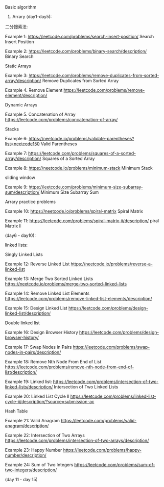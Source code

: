 Basic algorithm 

1. Arrary (day1-day5):

二分搜索法:

Example 1: https://leetcode.com/problems/search-insert-position/  Search Insert Position

Example 2: https://leetcode.com/problems/binary-search/description/ Binary Search

Static Arrays

Example 3: https://leetcode.com/problems/remove-duplicates-from-sorted-array/description/ Remove Duplicates from Sorted Array

Example 4. Remove Element https://leetcode.com/problems/remove-element/description/

Dynamic Arrays

Example 5. Concatenation of Array  https://leetcode.com/problems/concatenation-of-array/


Stacks

Example 6: https://neetcode.io/problems/validate-parentheses?list=neetcode150 Valid Parentheses

Example 7: https://leetcode.com/problems/squares-of-a-sorted-array/description/ Squares of a Sorted Array

Example 8: https://neetcode.io/problems/minimum-stack    Minimum Stack


sliding window 

Example 9: https://leetcode.com/problems/minimum-size-subarray-sum/description/ Minimum Size Subarray Sum

Arrary practice problems

Example 10: https://neetcode.io/problems/spiral-matrix Spiral Matrix

Example 11: https://leetcode.com/problems/spiral-matrix-ii/description/ piral Matrix II

(day6 - day10):

linked lists:

Singly Linked Lists

Example 12: Reverse Linked List https://neetcode.io/problems/reverse-a-linked-list

Example 13: Merge Two Sorted Linked Lists https://neetcode.io/problems/merge-two-sorted-linked-lists

Example 14: Remove Linked List Elements https://leetcode.com/problems/remove-linked-list-elements/description/

Example 15: Design Linked List https://leetcode.com/problems/design-linked-list/description/

Double linked list

Example 16: Design Browser History https://leetcode.com/problems/design-browser-history/

Example 17: Swap Nodes in Pairs https://leetcode.com/problems/swap-nodes-in-pairs/description/

Example 18: Remove Nth Node From End of List https://leetcode.com/problems/remove-nth-node-from-end-of-list/description/

Example 19: Linked list: https://leetcode.com/problems/intersection-of-two-linked-lists/description/ Intersection of Two Linked Lists

Example 20: Linked List Cycle II https://leetcode.com/problems/linked-list-cycle-ii/description/?source=submission-ac

Hash Table 

Example 21: Valid Anagram https://leetcode.com/problems/valid-anagram/description/

Example 22: Intersection of Two Arrays https://leetcode.com/problems/intersection-of-two-arrays/description/

Example 23: Happy Number https://leetcode.com/problems/happy-number/description/

Example 24: Sum of Two Integers https://leetcode.com/problems/sum-of-two-integers/description/

(day 11 - day 15)







